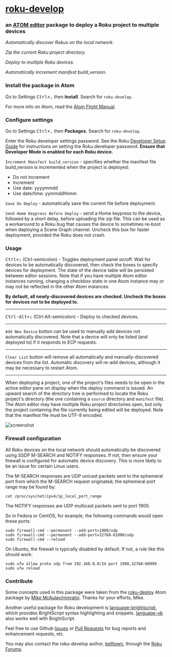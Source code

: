 # [roku-develop](https://atom.io/packages/roku-develop)

### an [ATOM editor](https://atom.io/) package to deploy a Roku project to multiple devices

*Automatically discover Rokus on the local network.*

*Zip the current Roku project directory.*

*Deploy to multiple Roku devices.*

*Automatically increment manifest build_version.*

### Install the package in Atom

Go to Settings <kbd>Ctrl+,</kbd> then **Install**. Search for `roku-develop`.

For more info on Atom, read the
[Atom Flight Manual](http://flight-manual.atom.io/).

### Configure settings

Go to Settings <kbd>Ctrl+,</kbd> then **Packages**. Search for `roku-develop`.

Enter the Roku developer settings password. See the Roku
[Developer Setup Guide](https://github.com/rokudev/docs/blob/master/develop/getting-started/setup-guide.md#1-setup-your-roku-device-to-enable-developer-settings) for instructions on
setting the Roku developer password.
**Ensure that Developer Mode is enabled for each Roku device.**

`Increment Manifest build_version` - specifies whether
the manifest file build_version is incremented when the project is deployed:

- Do not increment
- Increment
- Use date: yyyymmdd
- Use date/time: yymmddhhmm

`Save On Deploy` - automatically save the current file
before deployment.

`Send Home Keypress Before Deploy` - send a Home keypress
to the device, followed by a short delay, before uploading the
zip file. This can be used as a workaround to a Roku bug that
causes the device to sometimes re-boot when deploying a Scene Graph
channel. Uncheck this box for faster deployment, provided the Roku does not crash.

### Usage

<kbd>Ctrl+;</kbd> (Ctrl-semicolon) - Toggles deployment panel on/off.
Wait for devices to be automatically discovered,
then check the boxes to specify devices for deployment.
The state of the device table will be persisted between editor sessions.
Note that if you have multiple Atom editor instances running,
changing a checkbox state in one Atom instance
may or may not be reflected in the other Atom instances.

**By default, all newly-discovered devices are checked.
Uncheck the boxes for devices not to be deployed to.**

---

<kbd>Ctrl-Alt+;</kbd> (Ctrl-Alt-semicolon) - Deploy to checked devices.

---

`Add New Device` button can be used to manually add devices not
automatically discovered.
Note that a device will only be listed (and deployed to) if
it responds to ECP requests.

---

`Clear List` button will remove all automatically and manually-discovered
devices from the list. Automatic discovery will re-add devices,
although it may be necessary to restart Atom.

---

When deploying a project, one of the project's files needs to be open in the
active editor pane on display when the deploy command is issued.
An upward search of the directory tree is performed to locate the Roku
project's directory (the one containing a `source` directory and
`manifest` file).
The Atom editor may have multiple Roku project directories open,
but only the project containing the file currently being edited
will be deployed.
Note that the manifest file must be UTF-8 encoded.

![screenshot](https://github.com/belltown/roku-develop/raw/master/screenshot.png)

### Firewall configuration

All Roku devices on the local network should automatically be discovered
using SSDP M-SEARCH and NOTIFY responses.
If not, then ensure your firewall is configured for automatic device discovery.
This is more likely to be an issue for certain Linux users.

The M-SEARCH responses are UDP unicast packets sent to the ephemeral port
from which the M-SEARCH request originated;
the ephemeral port range may be found by:
```
cat /proc/sys/net/ipv4/ip_local_port_range
```
The NOTIFY responses are UDP multicast packets sent to port 1900.

So in Fedora or CentOS, for example,
the following commands would open these ports:

```
sudo firewall-cmd --permanent --add-port=1900/udp
sudo firewall-cmd --permanent --add-port=32768-61000/udp
sudo firewall-cmd --reload
```

On Ubuntu, the firewall is typically disabled by default.
If not, a rule like this should work:

```
sudo ufw allow proto udp from 192.168.0.0/24 port 1900,32768:60999
sudo ufw reload
```

### Contribute

Some concepts used in this package were taken from the
[roku-deploy](https://atom.io/packages/roku-deploy) Atom package by
[Mike McAulay/mmratio](https://github.com/mmratio).
Thanks for your efforts, Mike.

Another useful package for Roku development is
[language-brightscript](https://atom.io/packages/language-brightscript),
which provides BrightScript syntax highlighting and snippets.
[language-vb](https://atom.io/packages/language-vb)
also works well with BrightScript.

Feel free to use Github
[Issues](https://github.com/belltown/roku-develop/issues) or
[Pull Requests](https://github.com/belltown/roku-develop/pulls)
for bug reports and enhancement requests, etc.

You may also contact the roku-develop author,
[belltown](https://forums.roku.com/memberlist.php?mode=viewprofile&u=37784),
through the [Roku Forums](https://forums.roku.com/viewforum.php?f=34).
